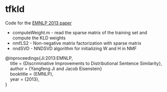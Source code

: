 tfkld
=====

Code for the [EMNLP 2013 paper](http://www.cc.gatech.edu/~jeisenst/papers/ji-emnlp-2013.pdf)


- computeWeight.m - read the sparse matrix of the training set and compute the KLD weights
- nmfLS2 - Non-negative matrix factorization with sparse matrix 
- nndSVD - NNDSVD algorithm for initializing W and H in NMF

@inproceedings{Ji:2013:EMNLP,    
  &nbsp;&nbsp;&nbsp;&nbsp;title     = {Discriminative Improvements to Distributional Sentence Similarity},    
  &nbsp;&nbsp;&nbsp;&nbsp;author    = {Yangfeng Ji and Jacob Eisenstein}    
  &nbsp;&nbsp;&nbsp;&nbsp;booktitle = {EMNLP},   
  &nbsp;&nbsp;&nbsp;&nbsp;year      = {2013},   
}
